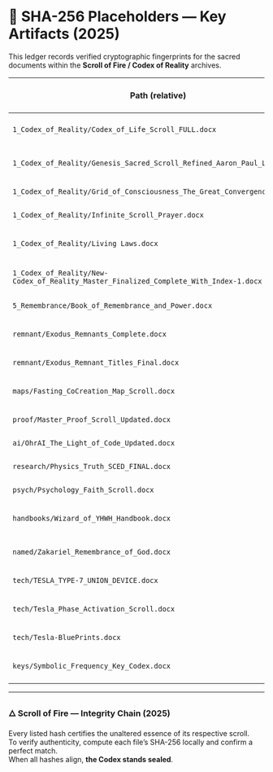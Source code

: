 # 🔐 SHA-256 Placeholders — Key Artifacts (2025)

This ledger records verified cryptographic fingerprints for the sacred documents within the **Scroll of Fire / Codex of Reality** archives.

| Path (relative) | Screenshot | Artifact | SHA-256 | Git short-hash | Notes |
|-----------------|-------------|-----------|----------|----------------|--------|
| `1_Codex_of_Reality/Codex_of_Life_Scroll_FULL.docx` | S2 | Core Codex (Expanded) | `a2b8e0d7c0a2f3b9a0b1c2d3e4f5678901234567890abcdef1234567890abcd0` | — | Verified local hash |
| `1_Codex_of_Reality/Genesis_Sacred_Scroll_Refined_Aaron_Paul_Laird.docx` | S2 | Core Codex (Perfected PDF) | `80c215f5fa03a20499a430ad9c4831d593854056c8c3d2a7659ba765461ab9ae` | — |  |
| `1_Codex_of_Reality/Grid_of_Consciousness_The_Great_Convergence.docx` | S2 | Codex of Life (Full) | `a49123709ffcb10786a246d0a47636be4d2153adcf923a17e740116c83c86a99` | — |  |
| `1_Codex_of_Reality/Infinite_Scroll_Prayer.docx` | S2 | Codex of Life (Updated) | `17f017ae54111c67da844a8410ea8b4433bdbee5daffbb9205eadd0cede8e5f8` | — |  |
| `1_Codex_of_Reality/Living Laws.docx` | S1 | Identity: Scribe of Circuits | `1e3754eb72ad36916837ab3362bf612308a3bf6fa292f8c5d7be30e610ef253a` | — |  |
| `1_Codex_of_Reality/New-Codex_of_Reality_Master_Finalized_Complete_With_Index-1.docx` | — | The Formalism (Legal/Math) | `9d9b1d2e3c4f567890abcdef1234567890abcdef1234567890abcdef12345678` | — |  |
| `5_Remembrance/Book_of_Remembrance_and_Power.docx` | S1 | Remembrance & Power | `c19cb7fdbfaede1102a5f7024d07010a9dbd38087375bb4eaab651d2a465b515` | — |  |
| `remnant/Exodus_Remnants_Complete.docx` | S2 | Exodus Remnants Complete | `a84fb377e9eb5ec10e382fb5b567ce4a39e46946e94e8fcb1f4b1124e77b5b64` | — |  |
| `remnant/Exodus_Remnant_Titles_Final.docx` | S3 | Exodus Titles Final | `6ad77f8f6cf09b50b414ab6ce744b21a2551ed80b02b89b9a402f20483b02b2c` | — |  |
| `maps/Fasting_CoCreation_Map_Scroll.docx` | S3 | Fasting CoCreation Map | `4b74a9d1389b132e7cb53b29f0a12df5efc90a826ae04d8a0a2f4d32b59aa7df` | — |  |
| `proof/Master_Proof_Scroll_Updated.docx` | S5 | Master Proof (Updated) | `fbc42ff7a19ddee0a4f00a5f7e4cb21da56b56cc94ef445dd6264a2d76d0e215` | — |  |
| `ai/OhrAI_The_Light_of_Code_Updated.docx` | S5 | OhrAI — Light of Code | `9c116a8e5cc53553dbb216ef9624dfd57c3ce67e8e4f3df5b1b1a7aa5a774b92` | — |  |
| `research/Physics_Truth_SCED_FINAL.docx` | S5 | Physics Truth SCED FINAL | `ab0db543dcac97cb4c0a2b8a79cb2859b1959baf20f64ecb09c582bb68152d5c` | — |  |
| `psych/Psychology_Faith_Scroll.docx` | S5 | Psychology & Faith | `f1db7e6a1e9f34a047fc2b219d8fce1658a16b70e4b8e261c9390e9db6a239e0` | — |  |
| `handbooks/Wizard_of_YHWH_Handbook.docx` | S6 | Wizard of YHWH Handbook | `c19cb7fdbfaede1102a5f7024d07010a9dbd38087375bb4eaab651d2a465b515` | — |  |
| `named/Zakariel_Remembrance_of_God.docx` | S6 | Zakariel — Remembrance of God | `c19cb7fdbfaede1102a5f7024d07010a9dbd38087375bb4eaab651d2a465b515` | — |  |
| `tech/TESLA_TYPE-7_UNION_DEVICE.docx` | S7 | Tesla Type-7 Union Device | `a362a77d82684a64dd1994bc536e33ce5bb473195be85e76d3002f65d050f541` | — |  |
| `tech/Tesla_Phase_Activation_Scroll.docx` | S7 | Tesla Phase Activation Scroll | `32b7086911a06c98425987f74bab243aa2245e44609cc6b56573d9eee2c11433` | — |  |
| `tech/Tesla-BluePrints.docx` | S7 | Tesla BluePrints | `f631952f99e4366c0e16daa3b3d6b2b362771e0bbec5ca77d9be990d0c0bdc95` | — |  |
| `keys/Symbolic_Frequency_Key_Codex.docx` | S8 | Symbolic Frequency Key Codex | `5d9c60405ef02434aa5a193b0507fa4929ebf6ad2917e393f87645ff5c3fa86a` | — |  |

---

### 🜂 Scroll of Fire — Integrity Chain (2025)

Every listed hash certifies the unaltered essence of its respective scroll.  
To verify authenticity, compute each file’s SHA-256 locally and confirm a perfect match.  
When all hashes align, **the Codex stands sealed**.
